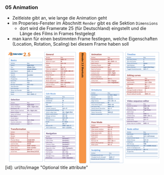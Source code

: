 ### 05 Animation
- Zeitleiste gibt an, wie lange die Animation geht
- im Properies-Fenster im Abschnitt `Render` gibt es die Sektion `Dimensions`
  - dort wird die Framerate 25 (für Deutschland) eingstellt und die Länge des Films in Frames festgelegt
- man kann für einen bestimmten Frame festlegen, welche Eigenschaften (Location, Rotation, Scaling) 
  bei diesem Frame haben soll

<img src="Blender_2_5_shortcuts.jpg" />
[id]: url/to/image  "Optional title attribute"